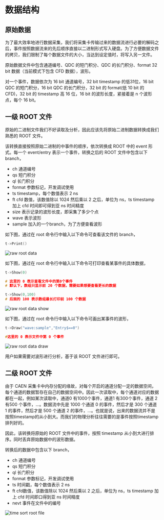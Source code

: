 <!-- DATA.md --- 
;; 
;; Description: 
;; Author: Hongyi Wu(吴鸿毅)
;; Email: wuhongyi@qq.com 
;; Created: 五 1月 18 23:52:09 2019 (+0800)
;; Last-Updated: 日 1月 20 14:22:14 2019 (+0800)
;;           By: Hongyi Wu(吴鸿毅)
;;     Update #: 8
;; URL: http://wuhongyi.cn -->

# 数据结构

<!-- toc -->

## 原始数据

为了最大效率地进行数据采集，我们将采集卡传输过来的数据流进行必要的解码之后，事件按照数据流来的先后顺序直接以二进制形式写入硬盘。为了方便数据文件的拷贝，我们限制了每个数据文件的大小，当达到设定值时，将写入另一文件。

原始数据文件中包含通道编号、QDC 的短门积分、QDC 的长门积分、format 32 bit 数据（当前模式下包含 CFD 数据），波形。

对一个事件，数据依次为 16 bit 通道编号，32 bit timestamp 的低31位，16 bit QDC 的短门积分，16 bit QDC 的长门积分，32 bit 的 format(低 10 bit 的 CFD)，32 bit 的 timestamp 高 16 位，16 bit 的波形长度，紧接着是 n 个波形点，每个 16 bit。

## 一级 ROOT 文件

原始的二进制文件我们不好读取及分析，因此应该先将原始二进制数据转换成我们熟悉的 ROOT 文件。

该转换直接按照原始二进制的中事件的顺序，依次转换成 ROOT 中的 event 形式。每一个 event/entry 表示一个事件，转换之后的 ROOT 文件中包含以下 branch，
- ch 通道编号
- qs 短门积分
- ql 长门积分
- format 参数标记，开发调试使用
- ts timestamp，每个数值表示 2 ns
- ft cfd 数值，该数值除以 1024 然后乘以 2 之后，单位为 ns，ts timestamp 加上 cfd 时间即可得到亚 ns 时间精度
- size 表示记录的波形长度，即采集了多少个点
- wave 表示波形
- sample 加入的一个branch，为了方便查看波形

如下图，通过在 root 命令行中输入以下命令可查看该文件的 branch，

```cpp
t->Print()
```

![raw root data](/img/rootdata.png)

如下图，通过在 root 命令行中输入以下命令可打印查看某事件的具体数据，

```cpp
t->Show(0)

# 这里的 0 表示查看文件中的第0个事件
# 默认下，数组只显示前 20 个数据，需要如果想要查看更长的数据

t->Show(0,100)
# 后面的 100 表示数组最长打印前 100 个数据
```

![raw root data show](/img/rootdatashow.png)

如下图，通过在 root 命令行中输入以下命令可画出某事件的波形，

```cpp
t->Draw("wave:sample","Entry$==0")

#这里的 0 表示文件中第 0 个事件 
```

![raw root data draw](/img/rootdatadrawwaveform.png)

用户如果需要对波形进行分析，基于该 ROOT 文件进行即可。


## 二级 ROOT 文件

由于 CAEN 采集卡中内存分配的缘故，对每个开启的通道分配一定的数据空间，每个通道的数据暂存在自己的数据空间中。因此一次读取中，每个通道对应的数据都在一起，例如某次读取中，通道0 有1000个事件，通道1 有300个事件，通道 2 有500 个事件，...。数据流中先是 1000 个通道 0 的事件，然后才是 300 个通道 1 的事件，然后才是 500 个通道 2 的事件，...。也就是说，出来的数据流并不是按照timestamp的从小到大。而我们的物理分析往往需要的是事件按照timestamp排列好的。 

因此，该转换将原始的 ROOT 文件中的事件，按照 timestamp 从小到大进行排序。同时丢弃原始数据中的波形数据。

转换后的数据中包含以下 branch，

- ch 通道编号
- qs 短门积分
- ql 长门积分
- format 参数标记，开发调试使用
- ts 时间戳，每个数值表示 2 ns
- ft cfd数值，该数值除以 1024 然后乘以 2 之后，单位为 ns，ts timestamp 加上 cfd 时间即口得到亚 ns 时间精度
- nevt 事件在文件中的编号

![time sort root file](/img/timesortfile.png)





<!-- DATA.md ends here -->

